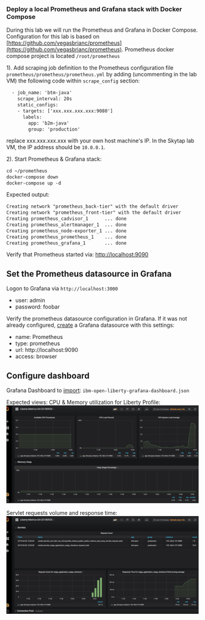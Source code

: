 ### Deploy a local Prometheus and Grafana stack with Docker Compose

During this lab we will run the Prometheus and Grafana in  Docker Compose.
Configuration for this lab is based on [https://github.com/vegasbrianc/prometheus](https://github.com/vegasbrianc/prometheus).
Prometheus docker compose project is located `/root/prometheus`

1). Add scraping job definition to the Prometheus configuration file `prometheus/prometheus/prometheus.yml` by adding (uncommenting in the lab VM) the following code within `scrape_config` section:

```
  - job_name: 'btm-java'
    scrape_interval: 20s
    static_configs:
    - targets: ['xxx.xxx.xxx.xxx:9080']
      labels:
        app: 'b2m-java'
        group: 'production'

```
replace xxx.xxx.xxx.xxx with your own host machine's IP. In the Skytap lab VM, the IP address should be `10.0.0.1`.

2). Start Prometheus & Grafana stack:
   
```
cd ~/prometheus
docker-compose down
docker-compose up -d
```
Expected output:
```
Creating network "prometheus_back-tier" with the default driver
Creating network "prometheus_front-tier" with the default driver
Creating prometheus_cadvisor_1      ... done
Creating prometheus_alertmanager_1  ... done
Creating prometheus_node-exporter_1 ... done
Creating prometheus_prometheus_1    ... done
Creating prometheus_grafana_1       ... done

```

Verify that Prometheus started via: [http://localhost:9090](http://localhost:9090/graph)


## Set the Prometheus datasource in Grafana

Logon to Grafana via `http://localhost:3000`
- user: admin
- password: foobar
  
Verify the prometheus datasource configuration in Grafana. If it was not already configured, [create](http://docs.grafana.org/features/datasources/prometheus/#adding-the-data-source-to-grafana) a Grafana datasource with this settings:

+ name: Prometheus
+ type: prometheus
+ url: http://localhost:9090
+ access: browser


## Configure dashboard

Grafana Dashboard to [import](http://docs.grafana.org/reference/export_import/#importing-a-dashboard): `ibm-open-liberty-grafana-dashboard.json`

Expected views:
CPU & Memory utilization for Liberty Profile:
![](images/prometheus-liberty1.png)

Servlet requests volume and response time:
![](images/prometheus-liberty2.png)